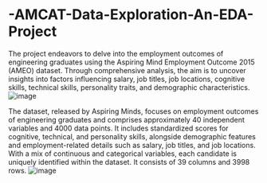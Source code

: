 # -AMCAT-Data-Exploration-An-EDA-Project

The project endeavors to delve into the employment outcomes of engineering graduates using the Aspiring Mind Employment Outcome 2015 (AMEO) dataset. Through comprehensive analysis, the aim is to uncover insights into factors influencing salary, job titles, job locations, cognitive skills, technical skills, personality traits, and demographic characteristics.
![image](https://github.com/tara-arat/-AMCAT-Data-Exploration-An-EDA-Project/assets/136780865/a867db5f-a407-448f-9e9c-53b2d38bedd5)

The dataset, released by Aspiring Minds, focuses on employment outcomes of engineering graduates and comprises approximately 40 independent variables and 4000 data points. It includes standardized scores for cognitive, technical, and personality skills, alongside demographic features and employment-related details such as salary, job titles, and job locations. With a mix of continuous and categorical variables, each candidate is uniquely identified within the dataset. It consists of 39 columns and 3998 rows.
![image](https://github.com/tara-arat/-AMCAT-Data-Exploration-An-EDA-Project/assets/136780865/35550595-9d89-499f-8a67-afc596e2c6f2)

